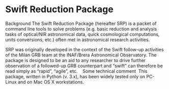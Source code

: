 # Swift Reduction Package

Background
The Swift Reduction Package (hereafter SRP) is a packet of command line tools to solve problems (e.g. basic reduction and analysis tasks of optical/NIR astronomical data, quick cosmological computations, units conversions, etc.) often met in astronomical research activities.

SRP was originally developed in the context of the Swift follow-up activities of the Milan GRB team at the INAF/Brera Astronomical Observatory. The package is designed to be an aid to any researcher to drive further observation of a followed-up GRB counterpart and “swift” can therefore be read simply as “rapid”, “agile”, etc.
 
 Some technical comment
 This package, written in Python (v. 3.x), has been widely tested only on PC-Linux and on Mac OS X workstations. 
